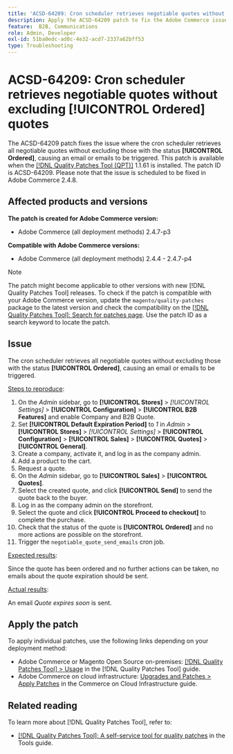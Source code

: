 ```yaml
---
title: 'ACSD-64209: Cron scheduler retrieves negotiable quotes without excluding [!UICONTROL Ordered] quotes'
description: Apply the ACSD-64209 patch to fix the Adobe Commerce issue where the cron scheduler retrieves all negotiable quotes without excluding those with the status [!UICONTROL Ordered], causing an email or emails to be triggered.
feature:  B2B, Communications
role: Admin, Developer
exl-id: 51ba0edc-ad0c-4e32-acd7-2337a62bff53
type: Troubleshooting
---
```

# ACSD-64209: Cron scheduler retrieves negotiable quotes without excluding [!UICONTROL Ordered] quotes

The ACSD-64209 patch fixes the issue where the cron scheduler retrieves all negotiable quotes without excluding those with the status **[!UICONTROL Ordered]**, causing an email or emails to be triggered. This patch is available when the [[!DNL Quality Patches Tool (QPT)]](/help/tools/quality-patches-tool/quality-patches-tool-to-self-serve-quality-patches.md) 1.1.61 is installed. The patch ID is ACSD-64209. Please note that the issue is scheduled to be fixed in Adobe Commerce 2.4.8.

## Affected products and versions

**The patch is created for Adobe Commerce version:**

* Adobe Commerce (all deployment methods) 2.4.7-p3

**Compatible with Adobe Commerce versions:**

* Adobe Commerce (all deployment methods) 2.4.4 - 2.4.7-p4

>[!NOTE]
>
>The patch might become applicable to other versions with new [!DNL Quality Patches Tool] releases. To check if the patch is compatible with your Adobe Commerce version, update the `magento/quality-patches` package to the latest version and check the compatibility on the [[!DNL Quality Patches Tool]: Search for patches page](https://experienceleague.adobe.com/tools/commerce-quality-patches/index.html). Use the patch ID as a search keyword to locate the patch.

## Issue

The cron scheduler retrieves all negotiable quotes without excluding those with the status **[!UICONTROL Ordered]**, causing an email or emails to be triggered.

<u>Steps to reproduce</u>:


1. On the *Admin* sidebar, go to **[!UICONTROL Stores]** > *[!UICONTROL Settings]* > **[!UICONTROL Configuration]** > **[!UICONTROL B2B Features]** and enable Company and B2B Quote. 
1. Set **[!UICONTROL Default Expiration Period]** to *1* in *Admin* > **[!UICONTROL Stores]** > *[!UICONTROL Settings]* > **[!UICONTROL Configuration]** > **[!UICONTROL Sales]** > **[!UICONTROL Quotes]** > **[!UICONTROL General]**.
1. Create a company, activate it, and log in as the company admin.
1. Add a product to the cart.
1. Request a quote.
1. On the *Admin* sidebar, go to **[!UICONTROL Sales]** > **[!UICONTROL Quotes]**.
1. Select the created quote, and click **[!UICONTROL Send]** to send the quote back to the buyer.
1. Log in as the company admin on the storefront.
1. Select the quote and click **[!UICONTROL Proceed to checkout]** to complete the purchase.
1. Check that the status of the quote is **[!UICONTROL Ordered]** and no more actions are possible on the storefront.
1. Trigger the `negotiable_quote_send_emails` cron job.


<u>Expected results</u>: 

Since the quote has been ordered and no further actions can be taken, no emails about the quote expiration should be sent.

<u>Actual results</u>:

An email *Quote expires soon* is sent.

## Apply the patch

To apply individual patches, use the following links depending on your deployment method:

* Adobe Commerce or Magento Open Source on-premises: [[!DNL Quality Patches Tool] > Usage](/help/tools/quality-patches-tool/usage.md) in the [!DNL Quality Patches Tool] guide.
* Adobe Commerce on cloud infrastructure: [Upgrades and Patches > Apply Patches](https://experienceleague.adobe.com/docs/commerce-cloud-service/user-guide/develop/upgrade/apply-patches.html) in the Commerce on Cloud Infrastructure guide.

## Related reading

To learn more about [!DNL Quality Patches Tool], refer to:

* [[!DNL Quality Patches Tool]: A self-service tool for quality patches](/help/tools/quality-patches-tool/quality-patches-tool-to-self-serve-quality-patches.md) in the Tools guide.
